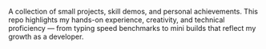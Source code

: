 A collection of small projects, skill demos, and personal achievements. This repo highlights my hands-on experience, creativity, and technical proficiency — from typing speed benchmarks to mini builds that reflect my growth as a developer.
